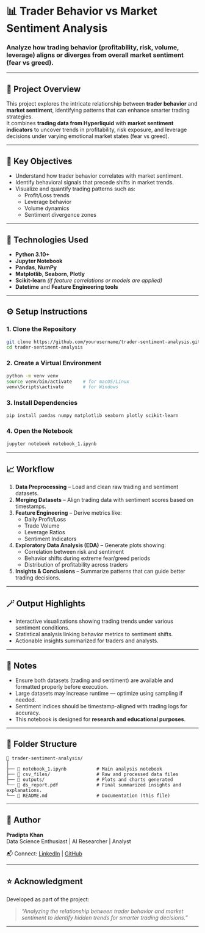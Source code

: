 
# 📊 Trader Behavior vs Market Sentiment Analysis

### Analyze how trading behavior (profitability, risk, volume, leverage) aligns or diverges from overall market sentiment (fear vs greed).

---

## 🧠 Project Overview

This project explores the intricate relationship between **trader behavior** and **market sentiment**, identifying patterns that can enhance smarter trading strategies.  
It combines **trading data from Hyperliquid** with **market sentiment indicators** to uncover trends in profitability, risk exposure, and leverage decisions under varying emotional market states (fear vs greed).

---

## 🧩 Key Objectives

- Understand how trader behavior correlates with market sentiment.  
- Identify behavioral signals that precede shifts in market trends.  
- Visualize and quantify trading patterns such as:
  - Profit/Loss trends
  - Leverage behavior
  - Volume dynamics
  - Sentiment divergence zones

---

## 🧰 Technologies Used

- **Python 3.10+**
- **Jupyter Notebook**
- **Pandas**, **NumPy**
- **Matplotlib**, **Seaborn**, **Plotly**
- **Scikit-learn** *(if feature correlations or models are applied)*
- **Datetime** and **Feature Engineering tools**

---

## ⚙️ Setup Instructions

### 1. Clone the Repository
```bash
git clone https://github.com/yourusername/trader-sentiment-analysis.git
cd trader-sentiment-analysis
```

### 2. Create a Virtual Environment
```bash
python -m venv venv
source venv/bin/activate    # for macOS/Linux
venv\Scripts\activate       # for Windows
```

### 3. Install Dependencies


```bash
pip install pandas numpy matplotlib seaborn plotly scikit-learn
```

### 4. Open the Notebook
```bash
jupyter notebook notebook_1.ipynb
```

---

## 📈 Workflow

1. **Data Preprocessing** – Load and clean raw trading and sentiment datasets.  
2. **Merging Datasets** – Align trading data with sentiment scores based on timestamps.  
3. **Feature Engineering** – Derive metrics like:
   - Daily Profit/Loss
   - Trade Volume
   - Leverage Ratios
   - Sentiment Indicators  
4. **Exploratory Data Analysis (EDA)** – Generate plots showing:
   - Correlation between risk and sentiment  
   - Behavior shifts during extreme fear/greed periods  
   - Distribution of profitability across traders  
5. **Insights & Conclusions** – Summarize patterns that can guide better trading decisions.

---

## 🪄 Output Highlights

- Interactive visualizations showing trading trends under various sentiment conditions.  
- Statistical analysis linking behavior metrics to sentiment shifts.  
- Actionable insights summarized for traders and analysts.  

---

## 📝 Notes

- Ensure both datasets (trading and sentiment) are available and formatted properly before execution.  
- Large datasets may increase runtime — optimize using sampling if needed.  
- Sentiment indices should be timestamp-aligned with trading logs for accuracy.  
- This notebook is designed for **research and educational purposes**.

---

## 🧩 Folder Structure

```
📁 trader-sentiment-analysis/
│
├── 📓 notebook_1.ipynb           # Main analysis notebook
├── 📁 csv_files/                 # Raw and processed data files
├── 📁 outputs/                   # Plots and charts generated
└── 📄 ds_report.pdf              # Final summarized insights and explanations.     
└── 📄 README.md                  # Documentation (this file)
```

---

## 👤 Author

**Pradipta Khan**  
Data Science Enthusiast | AI Researcher | Analyst  

📬 Connect: [LinkedIn](https://www.linkedin.com/in/pradipta-khan) | [GitHub](https://github.com/pradipta2005)

---

## ⭐ Acknowledgment
 
Developed as part of the project:  
> _“Analyzing the relationship between trader behavior and market sentiment to identify hidden trends for smarter trading decisions.”_

---


